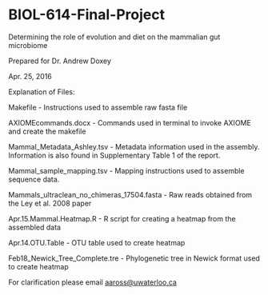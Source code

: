 # BIOL-614-Final-Project
Determining the role of evolution and diet on the mammalian gut microbiome

Prepared for Dr. Andrew Doxey

Apr. 25, 2016

Explanation of Files:

Makefile - Instructions used to assemble raw fasta file

AXIOMEcommands.docx - Commands used in terminal to invoke AXIOME and create the makefile

Mammal_Metadata_Ashley.tsv - Metadata information used in the assembly. Information is also found in Supplementary Table 1 of the report.

Mammal_sample_mapping.tsv - Mapping instructions used to assemble sequence data.

Mammals_ultraclean_no_chimeras_17504.fasta - Raw reads obtained from the Ley et al. 2008 paper

Apr.15.Mammal.Heatmap.R - R script for creating a heatmap from the assembled data

Apr.14.OTU.Table - OTU table used to create heatmap

Feb18_Newick_Tree_Complete.tre - Phylogenetic tree in Newick format used to create heatmap

For clarification please email aaross@uwaterloo.ca
